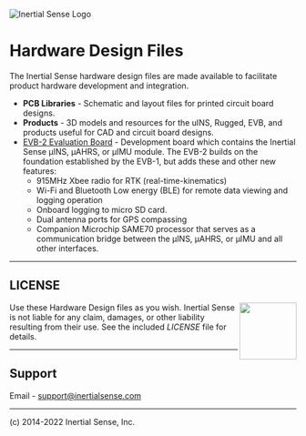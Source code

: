 ![Inertial Sense Logo](https://inertialsense.com/wp-content/uploads/2019/09/logo-1.png)

# Hardware Design Files

The Inertial Sense hardware design files are made available to facilitate product hardware development and integration.

 - **PCB Libraries** - Schematic and layout files for printed circuit board designs.
 - **Products** - 3D models and resources for the uINS, Rugged, EVB, and products useful for CAD and circuit board designs.
 - [EVB-2 Evaluation Board](https://github.com/inertialsense/IS-hdw-EVB2) - Development board which contains the Inertial Sense µINS, µAHRS, or µIMU module. The EVB-2 builds on the foundation established by the EVB-1, but adds these and other new features:
   - 915MHz Xbee radio for RTK (real-time-kinematics)
   - Wi-Fi and Bluetooth Low energy (BLE) for remote data viewing and logging operation
   - Onboard logging to micro SD card.
   - Dual antenna ports for GPS compassing
   - Companion Microchip SAME70 processor that serves as a communication bridge between the µINS, µAHRS, or µIMU and all other interfaces.

------

## LICENSE

<img src="https://www.oshwa.org/wp-content/uploads/2014/03/oshw-logo.svg" width="100" align="right" />

Use these Hardware Design files as you wish.  Inertial Sense is not liable for any claim, damages, or other liability resulting from their use.  See the included *LICENSE* file for details.

------

## Support

Email - support@inertialsense.com

------

(c) 2014-2022 Inertial Sense, Inc.
